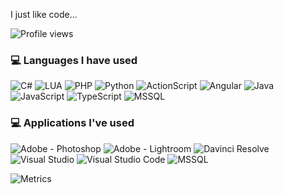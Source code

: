 I just like code...

![Profile views](https://gpvc.arturio.dev/local9)

### 💻 Languages I have used
![C#](https://img.shields.io/badge/-.NET-333333?style=flat&logo=.net)
![LUA](https://img.shields.io/badge/-LUA-333333?style=flat&logo=lua)
![PHP](https://img.shields.io/badge/-PHP-333333?style=flat&logo=php)
![Python](https://img.shields.io/badge/-Python-333333?style=flat&logo=python)
![ActionScript](https://img.shields.io/badge/-ActionScript-333333?style=flat&logo=adobe)
![Angular](https://img.shields.io/badge/-Angular-333333?style=flat&logo=angular)
![Java](https://img.shields.io/badge/-Java-333333?style=flat&logo=oracle)
![JavaScript](https://img.shields.io/badge/-JavaScript-333333?style=flat&logo=javascript)
![TypeScript](https://img.shields.io/badge/-TypeScript-333333?style=flat&logo=TypeScript)
![MSSQL](https://img.shields.io/badge/-TSQL-333333?style=flat&logo=microsoftsqlserver)

### 💻 Applications I've used
![Adobe - Photoshop](https://img.shields.io/badge/-Adobe%20Photoshop-333333?style=flat&logo=adobephotoshop)
![Adobe - Lightroom](https://img.shields.io/badge/-Adobe%20Lightroom-333333?style=flat&logo=adobelightroom)
![Davinci Resolve](https://img.shields.io/badge/-Davinci%20Resolve-333333?style=flat&logo=davinciresolve)
![Visual Studio](https://img.shields.io/badge/-Visual%20Studio%202022-333333?style=flat&logo=visualstudio)
![Visual Studio Code](https://img.shields.io/badge/-Visual%20Studio%20Code-333333?style=flat&logo=visualstudiocode)
![MSSQL](https://img.shields.io/badge/-MSSQL-333333?style=flat&logo=microsoftsqlserver)

![Metrics](https://metrics.lecoq.io/Local9?template=terminal&isocalendar=1&languages=1&lines=1&stars=1&habits=1&gists=1&base=header%2C%20activity%2C%20community%2C%20repositories%2C%20metadata&base.indepth=false&base.hireable=false&base.skip=false&isocalendar=false&isocalendar.duration=half-year&languages=false&languages.ignored=angelscript&languages.limit=8&languages.threshold=0%25&languages.other=true&languages.colors=github&languages.aliases=ActionScript%3AAS&languages.sections=most-used&languages.indepth=false&languages.analysis.timeout=15&languages.analysis.timeout.repositories=7.5&languages.categories=markup%2C%20programming&languages.recent.categories=markup%2C%20programming&languages.recent.load=300&languages.recent.days=14&lines=false&lines.sections=base&lines.repositories.limit=4&lines.history.limit=1&stars=false&stars.limit=4&habits=false&habits.from=200&habits.days=14&habits.facts=true&habits.charts=false&habits.charts.type=classic&habits.trim=false&habits.languages.limit=8&habits.languages.threshold=0%25&gists=false&config.timezone=Europe%2FLondon)
